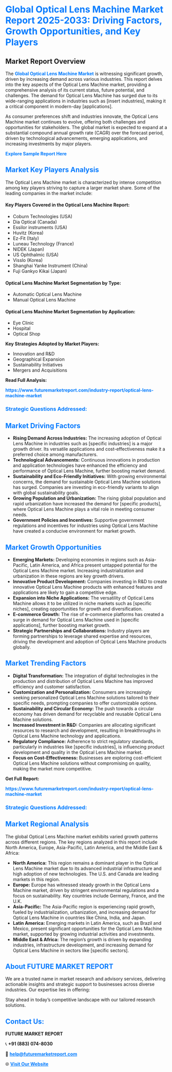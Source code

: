 <h1 style="color: #007BFF;">Global Optical Lens Machine Market Report 2025-2033: Driving Factors, Growth Opportunities, and Key Players</h1>

<section id="overview">
<h2>Market Report Overview</h2>
<p>The <a href="https://www.futuremarketreport.com/industry-report/optical-lens-machine-market" style="color: #007BFF; text-decoration: none;"><strong>Global Optical Lens Machine Market</strong></a> is witnessing significant growth, driven by increasing demand across various industries. This report delves into the key aspects of the Optical Lens Machine market, providing a comprehensive analysis of its current status, future potential, and challenges. The demand for Optical Lens Machine has surged due to its wide-ranging applications in industries such as [insert industries], making it a critical component in modern-day [applications].</p>
<p>As consumer preferences shift and industries innovate, the Optical Lens Machine market continues to evolve, offering both challenges and opportunities for stakeholders. The global market is expected to expand at a substantial compound annual growth rate (CAGR) over the forecast period, driven by technological advancements, emerging applications, and increasing investments by major players.</p>
</section>

<section id="overview">
<p><a href="https://www.futuremarketreport.com/request-sample/reportId=85177" style="color: #007BFF; text-decoration: none;"><strong>Explore Sample Report Here</strong></a></p>
</section>

<section id="key-players">
<h2 style="color: #007BFF;">Market Key Players Analysis</h2>
<p>The Optical Lens Machine market is characterized by intense competition among key players striving to capture a larger market share. Some of the leading companies in the market include:</p>
<h4>Key Players Covered in the Optical Lens Machine Report:</h4>
<ul><li>Coburn Technologies (USA)</li><li>Dia Optical (Canada)</li><li>Essilor instruments (USA)</li><li>Huvitz (Korea)</li><li>Ez-Fit (Italy)</li><li>Luneau Technology (France)</li><li>NIDEK (Japan)</li><li>US Ophthalmic (USA)</li><li>Visslo (Korea)</li><li>Shanghai Yanke Instrument (China)</li><li>Fuji Gankyo Kikai (Japan)</li></ul>
<h4>Optical Lens Machine Market Segmentation by Type:</h4>
<ul><li>Automatic Optical Lens Machine</li><li>Manual Optical Lens Machine</li></ul>

<h4>Optical Lens Machine Market Segmentation by Application:</h4>
<ul><li>Eye Clinic</li><li>Hospital</li><li>Optical Shop</li></ul>
<p><strong>Key Strategies Adopted by Market Players:</strong></p>
<ul>
<li>Innovation and R&D</li>
<li>Geographical Expansion</li>
<li>Sustainability Initiatives</li>
<li>Mergers and Acquisitions</li>
</ul>
</section>

<section>
<p><strong>Read Full Analysis: </strong></p><a href="https://www.futuremarketreport.com/industry-report/optical-lens-machine-market" style="color: #007BFF; text-decoration: none;"><strong>https://www.futuremarketreport.com/industry-report/optical-lens-machine-market</strong></a>
<h3 style="color: #007BFF;">Strategic Questions Addressed:</h3>
</section>

<section id="driving-factors">
<h2 style="color: #007BFF;">Market Driving Factors</h2>
<ul>
<li><strong>Rising Demand Across Industries:</strong> The increasing adoption of Optical Lens Machine in industries such as [specific industries] is a major growth driver. Its versatile applications and cost-effectiveness make it a preferred choice among manufacturers.</li>
<li><strong>Technological Advancements:</strong> Continuous innovations in production and application technologies have enhanced the efficiency and performance of Optical Lens Machine, further boosting market demand.</li>
<li><strong>Sustainability and Eco-Friendly Initiatives:</strong> With growing environmental concerns, the demand for sustainable Optical Lens Machine solutions has surged. Companies are investing in eco-friendly variants to align with global sustainability goals.</li>
<li><strong>Growing Population and Urbanization:</strong> The rising global population and rapid urbanization have increased the demand for [specific products], where Optical Lens Machine plays a vital role in meeting consumer needs.</li>
<li><strong>Government Policies and Incentives:</strong> Supportive government regulations and incentives for industries using Optical Lens Machine have created a conducive environment for market growth.</li>
</ul>
</section>

<section id="growth-opportunities">
<h2 style="color: #007BFF;">Market Growth Opportunities</h2>
<ul>
<li><strong>Emerging Markets:</strong> Developing economies in regions such as Asia-Pacific, Latin America, and Africa present untapped potential for the Optical Lens Machine market. Increasing industrialization and urbanization in these regions are key growth drivers.</li>
<li><strong>Innovative Product Development:</strong> Companies investing in R&D to create innovative Optical Lens Machine products with enhanced features and applications are likely to gain a competitive edge.</li>
<li><strong>Expansion into Niche Applications:</strong> The versatility of Optical Lens Machine allows it to be utilized in niche markets such as [specific niches], creating opportunities for growth and diversification.</li>
<li><strong>E-commerce Growth:</strong> The rise of e-commerce platforms has created a surge in demand for Optical Lens Machine used in [specific applications], further boosting market growth.</li>
<li><strong>Strategic Partnerships and Collaborations:</strong> Industry players are forming partnerships to leverage shared expertise and resources, driving the development and adoption of Optical Lens Machine products globally.</li>
</ul>
</section>

<section id="trending-factors">
<h2 style="color: #007BFF;">Market Trending Factors</h2>
<ul>
<li><strong>Digital Transformation:</strong> The integration of digital technologies in the production and distribution of Optical Lens Machine has improved efficiency and customer satisfaction.</li>
<li><strong>Customization and Personalization:</strong> Consumers are increasingly seeking personalized Optical Lens Machine solutions tailored to their specific needs, prompting companies to offer customizable options.</li>
<li><strong>Sustainability and Circular Economy:</strong> The push towards a circular economy has driven demand for recyclable and reusable Optical Lens Machine solutions.</li>
<li><strong>Increased Investment in R&D:</strong> Companies are allocating significant resources to research and development, resulting in breakthroughs in Optical Lens Machine technology and applications.</li>
<li><strong>Regulatory Compliance:</strong> Adherence to strict regulatory standards, particularly in industries like [specific industries], is influencing product development and quality in the Optical Lens Machine market.</li>
<li><strong>Focus on Cost-Effectiveness:</strong> Businesses are exploring cost-efficient Optical Lens Machine solutions without compromising on quality, making the market more competitive.</li>
</ul>
</section>

<section>
<p><strong>Get Full Report: </strong></p><a href="https://www.futuremarketreport.com/industry-report/optical-lens-machine-market" style="color: #007BFF; text-decoration: none;"><strong>https://www.futuremarketreport.com/industry-report/optical-lens-machine-market</strong></a>
<h3 style="color: #007BFF;">Strategic Questions Addressed:</h3>
</section>


<section id="regional-analysis">
<h2 style="color: #007BFF;">Market Regional Analysis</h2>
<p>The global Optical Lens Machine market exhibits varied growth patterns across different regions. The key regions analyzed in this report include North America, Europe, Asia-Pacific, Latin America, and the Middle East & Africa:</p>
<ul>
<li><strong>North America:</strong> This region remains a dominant player in the Optical Lens Machine market due to its advanced industrial infrastructure and high adoption of new technologies. The U.S. and Canada are leading markets in this region.</li>
<li><strong>Europe:</strong> Europe has witnessed steady growth in the Optical Lens Machine market, driven by stringent environmental regulations and a focus on sustainability. Key countries include Germany, France, and the U.K.</li>
<li><strong>Asia-Pacific:</strong> The Asia-Pacific region is experiencing rapid growth, fueled by industrialization, urbanization, and increasing demand for Optical Lens Machine in countries like China, India, and Japan.</li>
<li><strong>Latin America:</strong> Emerging markets in Latin America, such as Brazil and Mexico, present significant opportunities for the Optical Lens Machine market, supported by growing industrial activities and investments.</li>
<li><strong>Middle East & Africa:</strong> The region’s growth is driven by expanding industries, infrastructure development, and increasing demand for Optical Lens Machine in sectors like [specific sectors].</li>
</ul>
</section>

<footer>
<h2 style="color: #007BFF;">About FUTURE MARKET REPORT</h2>
<p>We are a trusted name in market research and advisory services, delivering actionable insights and strategic support to businesses across diverse industries. Our expertise lies in offering:</p>

<p>Stay ahead in today’s competitive landscape with our tailored research solutions.</p>

<h2 style="color: #007BFF;">Contact Us:</h2>
<p><strong>FUTURE MARKET REPORT</strong></p>
<p>📞 <strong>+91 (883) 074-8030</strong></p>
<p>📧 <strong><a href="mailto:help@futuremarketreport.com" style="color: #007BFF;">help@futuremarketreport.com</a></strong></p>
<p>🌐 <strong><a href="https://www.futuremarketreport.com/" style="color: #007BFF;">Visit Our Website</a></strong></p>
</footer>